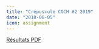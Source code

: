 ```yaml
---
title: "Crépuscule COCH #2 2019"
date: "2018-06-05"
icon: assignment
---
```


[Résultats PDF](https://assets.corsaire-chaparral.org/competitions/2019/crepuscules/resultats-crepuscule-coch-2-2019.pdf)